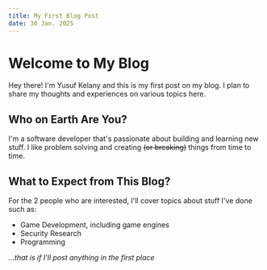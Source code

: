 ```yaml
---
title: My First Blog Post
date: 30 Jan. 2025
---
```


# Welcome to My Blog

Hey there! I'm Yusuf Kelany and this is my first post on my blog. I plan to share my thoughts and experiences on various topics here.

## Who on Earth Are You?

I'm a software developer that's passionate about building and learning new stuff. I like problem solving and creating ~~(or breaking)~~ things from time to time.

## What to Expect from This Blog?

For the 2 people who are interested, I'll cover topics about stuff I've done such as:

- Game Development, including game engines
- Security Research
- Programming

_...that is if I'll post anything in the first place_
